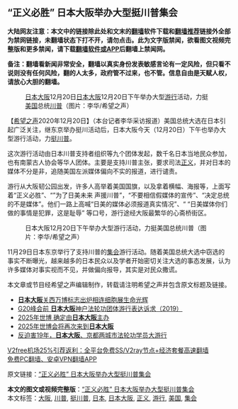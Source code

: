  <h2>“正义必胜” 日本大阪举办大型挺川普集会</h2> <p class="notice"><b>大陆网友注意：本文中的链接除此处和文末的<a href="https://github.com/bannedbook/fanqiang" >翻墙</a>软件下载和<a href="https://github.com/killgcd/justmysocks/blob/master/README.md">翻墙推荐</a>链接外全部为禁网链接，未翻墙状态下打不开，请勿点击。此为文字版禁闻，欲看图文视频完整版和更多禁闻，请下载<a href="https://github.com/bannedbook/fanqiang">翻墙软件或APP</a>后翻墙上禁闻网。</p><p>备注：翻墙看新闻非常安全，翻墙以真实身份发表敏感言论有一定风险，但只看不说则没有任何风险，翻的人太多，政府管不过来，也不管。信息自由是天赋人权，请放心大胆的翻墙。</b></p>  <div class="entry"> <figure><figcaption><a href="https://www.bannedbook.org/bnews/tag/%e6%97%a5%e6%9c%ac/" class="st_tag internal_tag" rel="tag" title="标签 日本 下的日志">日本</a><a href="https://www.bannedbook.org/bnews/tag/%E5%A4%A7%E9%98%AA/" class="st_tag internal_tag" rel="tag" title="标签 大阪 下的日志">大阪</a>12月20日<a href="https://www.bannedbook.org/bnews/tag/%E6%97%A5%E6%9C%AC%E5%A4%A7%E9%98%AA/" class="st_tag internal_tag" rel="tag" title="标签 日本大阪 下的日志">日本大阪</a>12月20日下午举办大型<a href="https://www.bannedbook.org/bnews/tag/%e6%b8%b8%e8%a1%8c/" class="st_tag internal_tag" rel="tag" title="标签 游行 下的日志">游行</a>活动，力挺<a href="https://www.bannedbook.org/bnews/tag/%e7%be%8e%e5%9b%bd/" class="st_tag internal_tag" rel="tag" title="标签 美国 下的日志">美国</a>总统<a href="https://www.bannedbook.org/bnews/tag/%e5%b7%9d%e6%99%ae/" class="st_tag internal_tag" rel="tag" title="标签 川普 下的日志">川普</a>（图片：李华/希望之声）</figcaption></figure> <p>【<span class='wp_keywordlink_affiliate'><a href="https://www.soundofhope.org" title="希望之声" target="_blank">希望之声</a></span>2020年12月20日】（本台记者李华采访报道）美国总统大选在日本引起广泛关注，继东京举办挺川活动后，日本大阪今天（12月20日）下午也举办大型游行活动，力<a href="https://www.bannedbook.org/bnews/tag/%E6%8C%BA%E5%B7%9D%E6%99%AE/" class="st_tag internal_tag" rel="tag" title="标签 挺川普 下的日志">挺川普</a>。</p> <p>这次游行活动由日本川普支持者组织等九个团体发起，数千名日本当地民众参加，也有南蒙古人协会等华人团体。主要是支持川普主张，要求司法<a href="https://www.bannedbook.org/bnews/tag/%E6%AD%A3%E4%B9%89/" class="st_tag internal_tag" rel="tag" title="标签 正义 下的日志">正义</a>，并对日本的媒体不分是非，追随美国左派媒体偏向不实的报道，进行谴责。</p>  <p>游行从大阪韧公园出发，许多人高举着美国国旗，以及拿着横幅、海报等，上面写着“正义必胜”、“”为了日美未来 声援川普”，“不要相信假媒体的宣传”、“决定总统的不是媒体”。他们一路上高喊“日美的媒体必须报道真实情况”、“ “日美媒体你们做的事情是犯罪，这是耻辱” 等口号，游行途经大阪最繁华的心斋桥街区。</p> <figure><figcaption>日本大阪12月20日下午举办大型游行活动，力挺美国总统川普（图片：李华/希望之声）</figcaption></figure> <p>11月29日日本东京举行了支持川普的<a href="https://www.bannedbook.org/bnews/tag/%E9%9B%86%E4%BC%9A/" class="st_tag internal_tag" rel="tag" title="标签 集会 下的日志">集会</a>游行活动。随着美国总统大选中窃选的事实不断曝光，越来越多的日本民众以及学者开始密切关注大选的事态发展，认为许多媒体对事实视而不见，并做偏向报导，其实是对民众撒谎。</p>  <p>本文章或节目经希望之声编辑制作，转载请注明希望之声并包含原文标题及链接。</p> <ul class='op-related-articles' title='相关阅读'> <li><a href='https://www.bannedbook.org/bnews/baitai/20200826/1386190.html' target='_blank'><b>日本大阪</b>关西万博标志出炉相连细胞展生命光辉</a></li> <li><a href='https://www.bannedbook.org/bnews/worldnews/20190615/1143496.html' target='_blank'>G20峰会前 <b>日本大阪</b>神户法轮功团体游行表达诉求（2019）</a></li> <li><a href='https://www.bannedbook.org/bnews/cnnews/20181125/1036522.html' target='_blank'>2025年世博 确定由<b>日本大阪</b>主办</a></li> <li><a href='https://www.bannedbook.org/bnews/cbnews/20181124/1036453.html' target='_blank'>2025年世博会将再次来到<b>日本大阪</b></a></li> <li><a href='https://www.bannedbook.org/bnews/cnnews/20180720/974336.html' target='_blank'>反迫害19年，<b>日本大阪</b>、京都两城市法轮功学员大游行</a></li> </ul> <p class="texttj"> <a href="https://www.bannedbook.org/forum23/topic22702.html" target="_blank">V2free机场25%引荐返利：全平台免费SS/V2ray节点+经济套餐高速翻墙</a><br/> <a href="https://github.com/bannedbook/fanqiang/wiki/%E7%A6%81%E9%97%BB%E7%BD%91%E5%AE%89%E5%8D%93%E7%BF%BB%E5%A2%99%E6%96%B0%E9%97%BBAPP" target="_blank">免费PC翻墙、安卓VPN翻墙APP</a></p><p>原文链接：<a class="src_link"  href="https://www.soundofhope.org/post/455470" target="_blank">“正义必胜” 日本大阪举办大型挺川普集会</a></p> <a name='sharetosocial'></a>       <div><b>本文的图文或视频完整版</b>：<a href='https://www.bannedbook.org/bnews/comments/20201220/1451660.html'>“正义必胜” 日本大阪举办大型挺川普集会</a></div>  </div><!--END ENTRY--> <div class="postfooter"> <div>本文标签：<a href="https://www.bannedbook.org/bnews/tag/%E5%A4%A7%E9%98%AA/" rel="tag">大阪</a>, <a href="https://www.bannedbook.org/bnews/tag/%e5%b7%9d%e6%99%ae/" rel="tag">川普</a>, <a href="https://www.bannedbook.org/bnews/tag/%E6%8C%BA%E5%B7%9D%E6%99%AE/" rel="tag">挺川普</a>, <a href="https://www.bannedbook.org/bnews/tag/%e6%97%a5%e6%9c%ac/" rel="tag">日本</a>, <a href="https://www.bannedbook.org/bnews/tag/%E6%97%A5%E6%9C%AC%E5%A4%A7%E9%98%AA/" rel="tag">日本大阪</a>, <a href="https://www.bannedbook.org/bnews/tag/%E6%AD%A3%E4%B9%89/" rel="tag">正义</a>, <a href="https://www.bannedbook.org/bnews/tag/%e6%b8%b8%e8%a1%8c/" rel="tag">游行</a>, <a href="https://www.bannedbook.org/bnews/tag/%e7%be%8e%e5%9b%bd/" rel="tag">美国</a>, <a href="https://www.bannedbook.org/bnews/tag/%E9%9B%86%E4%BC%9A/" rel="tag">集会</a></div>  </div><!--END POSTFOOTER--> 
